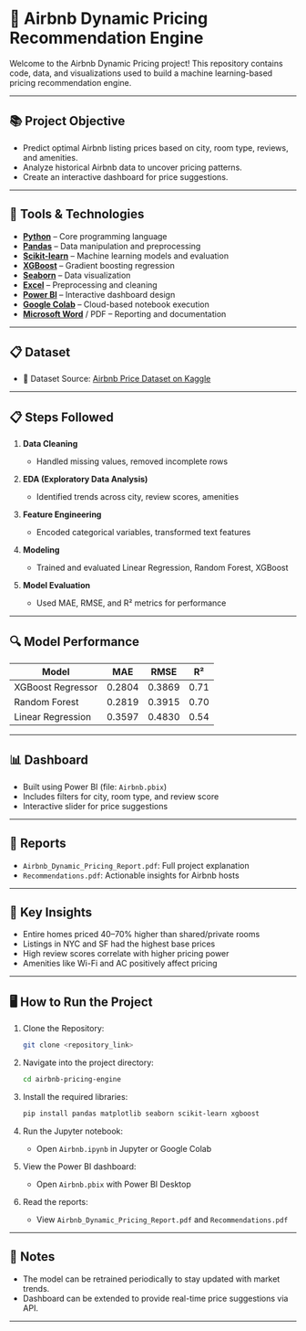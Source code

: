 # 🏡 Airbnb Dynamic Pricing Recommendation Engine

Welcome to the Airbnb Dynamic Pricing project! This repository contains code, data, and visualizations used to build a machine learning-based pricing recommendation engine.

---

## 📚 Project Objective

- Predict optimal Airbnb listing prices based on city, room type, reviews, and amenities.
- Analyze historical Airbnb data to uncover pricing patterns.
- Create an interactive dashboard for price suggestions.

---

## 🧰 Tools & Technologies

- **[Python](https://www.python.org/downloads/)** – Core programming language
- **[Pandas](https://pandas.pydata.org/)** – Data manipulation and preprocessing
- **[Scikit-learn](https://scikit-learn.org/stable/)** – Machine learning models and evaluation
- **[XGBoost](https://xgboost.readthedocs.io/)** – Gradient boosting regression
- **[Seaborn](https://seaborn.pydata.org/)** – Data visualization
- **[Excel](https://www.microsoft.com/en-us/microsoft-365/excel)** – Preprocessing and cleaning
- **[Power BI](https://powerbi.microsoft.com/desktop/)** – Interactive dashboard design
- **[Google Colab](https://colab.research.google.com/)** – Cloud-based notebook execution
- **[Microsoft Word](https://www.microsoft.com/en-us/microsoft-365/word)** / PDF – Reporting and documentation

---

## 📋 Dataset

- 📂 Dataset Source: [Airbnb Price Dataset on Kaggle](https://www.kaggle.com/datasets/rupindersinghrana/airbnb-price-dataset)

---

## 📋 Steps Followed

1. **Data Cleaning**  
   - Handled missing values, removed incomplete rows
   
2. **EDA (Exploratory Data Analysis)**  
   - Identified trends across city, review scores, amenities

3. **Feature Engineering**  
   - Encoded categorical variables, transformed text features

4. **Modeling**  
   - Trained and evaluated Linear Regression, Random Forest, XGBoost

5. **Model Evaluation**
   - Used MAE, RMSE, and R² metrics for performance

---

## 🔍 Model Performance

| Model              | MAE    | RMSE   | R²     |
|-------------------|--------|--------|--------|
| XGBoost Regressor | 0.2804 | 0.3869 | 0.71   |
| Random Forest      | 0.2819 | 0.3915 | 0.70   |
| Linear Regression  | 0.3597 | 0.4830 | 0.54   |

---

## 📊 Dashboard

- Built using Power BI (file: `Airbnb.pbix`)
- Includes filters for city, room type, and review score
- Interactive slider for price suggestions

---

## 📄 Reports

- `Airbnb_Dynamic_Pricing_Report.pdf`: Full project explanation
- `Recommendations.pdf`: Actionable insights for Airbnb hosts

---

## 🧠 Key Insights

- Entire homes priced 40–70% higher than shared/private rooms
- Listings in NYC and SF had the highest base prices
- High review scores correlate with higher pricing power
- Amenities like Wi-Fi and AC positively affect pricing

---

## 🖥️ How to Run the Project

1. Clone the Repository:
   ```bash
   git clone <repository_link>
   ```
2. Navigate into the project directory:
   ```bash
   cd airbnb-pricing-engine
   ```
3. Install the required libraries:
   ```bash
   pip install pandas matplotlib seaborn scikit-learn xgboost
   ```
4. Run the Jupyter notebook:
   - Open `Airbnb.ipynb` in Jupyter or Google Colab

5. View the Power BI dashboard:
   - Open `Airbnb.pbix` with Power BI Desktop

6. Read the reports:
   - View `Airbnb_Dynamic_Pricing_Report.pdf` and `Recommendations.pdf`

---

## 📢 Notes

- The model can be retrained periodically to stay updated with market trends.
- Dashboard can be extended to provide real-time price suggestions via API.

---
